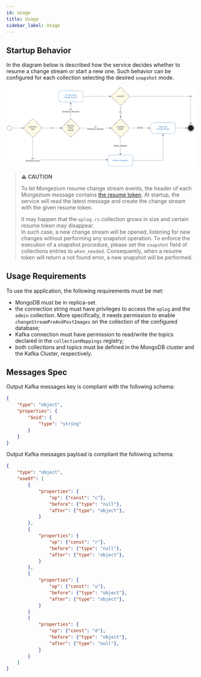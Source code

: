 ```yaml
---
id: usage
title: Usage
sidebar_label: Usage
---
```


<!--
WARNING: this file was automatically generated by Mia-Platform Doc Aggregator.
DO NOT MODIFY IT BY HAND.
Instead, modify the source file and run the aggregator to regenerate this file.
-->

## Startup Behavior

In the diagram below is described how the service decides whether to resume
a change stream or start a new one. Such behavior can be configured for
each collection selecting the desired `snapshot` mode.

![mongezium_init_flow](./img/mongezium_init_flow.svg)

> **⚠️ CAUTION**
>
> To let Mongezium resume change stream events, the header of each Mongezium message contains [the resume token](https://www.mongodb.com/docs/manual/changeStreams/#resume-tokens). At startup, the service will read the latest message and create the change stream with the given resume token.
>
> It may happen that the `oplog.rs` collection grows in size and certain resume token may disappear.  
> In such case, a new change stream will be opened, listening for new changes
> without performing any snapshot operation. To enforce the execution of a snapshot
> procedure, please set the `snapshot` field of collections entries to `when_needed`.
> Consequently, when a resume token will return a not found error, a new snapshot
> will be performed.

## Usage Requirements

To use the application, the following requirements must be met:

- MongoDB must be in replica-set.
- the connection string must have privileges to access the `oplog` and the `admin` collection. More specifically, it needs permission to enable `changeStreamPreAndPostImages` on the collection of the configured database;
- Kafka connection must have permission to read/write the topics declared in the `collectionMappings` registry;
- both collections and topics must be defined in the MongoDB cluster and the Kafka Cluster, respectively.

## Messages Spec

Output Kafka messages key is compliant with the following schema:

```json
{
    "type": "object",
    "properties": {
        "$oid": {
            "type": "string"
        }
    }
}
```

Output Kafka messages payload is compliant the following schema:

```json
{
    "type": "object",
    "oneOf": [
        {
            "properties": {
                "op": {"const": "c"},
                "before": {"type": "null"},
                "after": {"type": "object"},
            }
        },
        {
            "properties": {
                "op": {"const": "r"},
                "before": {"type": "null"},
                "after": {"type": "object"},
            }
        },
        {
            "properties": {
                "op": {"const": "u"},
                "before": {"type": "object"},
                "after": {"type": "object"},
            }
        }
        {
            "properties": {
                "op": {"const": "d"},
                "before": {"type": "object"},
                "after": {"type": "null"},
            }
        }
    ]
}
```
